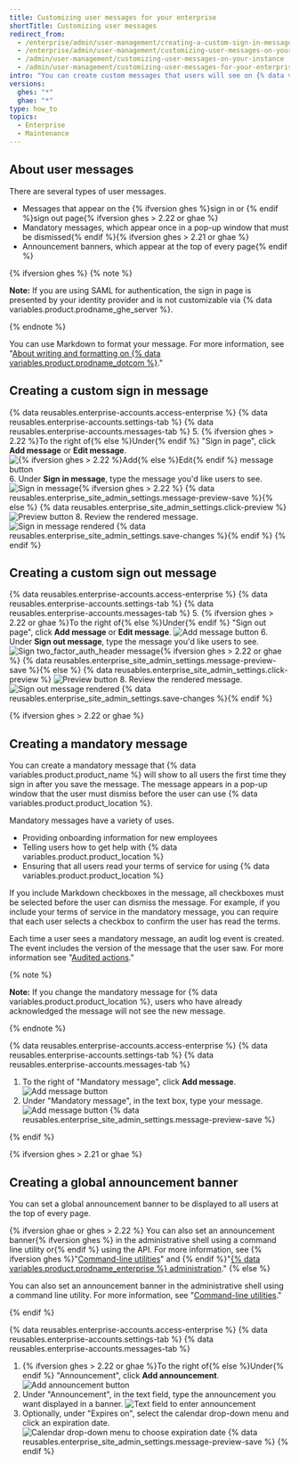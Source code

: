 ```yaml
---
title: Customizing user messages for your enterprise
shortTitle: Customizing user messages
redirect_from:
  - /enterprise/admin/user-management/creating-a-custom-sign-in-message/
  - /enterprise/admin/user-management/customizing-user-messages-on-your-instance
  - /admin/user-management/customizing-user-messages-on-your-instance
  - /admin/user-management/customizing-user-messages-for-your-enterprise
intro: "You can create custom messages that users will see on {% data variables.product.product_location %}."
versions:
  ghes: "*"
  ghae: "*"
type: how_to
topics:
  - Enterprise
  - Maintenance
---
```


## About user messages

There are several types of user messages.

- Messages that appear on the {% ifversion ghes %}sign in or {% endif %}sign out page{% ifversion ghes > 2.22 or ghae %}
- Mandatory messages, which appear once in a pop-up window that must be dismissed{% endif %}{% ifversion ghes > 2.21 or ghae %}
- Announcement banners, which appear at the top of every page{% endif %}

{% ifversion ghes %}
{% note %}

**Note:** If you are using SAML for authentication, the sign in page is presented by your identity provider and is not customizable via {% data variables.product.prodname_ghe_server %}.

{% endnote %}

You can use Markdown to format your message. For more information, see "[About writing and formatting on {% data variables.product.prodname_dotcom %}](/articles/about-writing-and-formatting-on-github/)."

## Creating a custom sign in message

{% data reusables.enterprise-accounts.access-enterprise %}
{% data reusables.enterprise-accounts.settings-tab %}
{% data reusables.enterprise-accounts.messages-tab %} 5. {% ifversion ghes > 2.22 %}To the right of{% else %}Under{% endif %} "Sign in page", click **Add message** or **Edit message**.
![{% ifversion ghes > 2.22 %}Add{% else %}Edit{% endif %} message button](/assets/images/enterprise/site-admin-settings/edit-message.png) 6. Under **Sign in message**, type the message you'd like users to see.
![Sign in message](/assets/images/enterprise/site-admin-settings/sign-in-message.png){% ifversion ghes > 2.22 %}
{% data reusables.enterprise_site_admin_settings.message-preview-save %}{% else %}
{% data reusables.enterprise_site_admin_settings.click-preview %}
![Preview button](/assets/images/enterprise/site-admin-settings/sign-in-message-preview-button.png) 8. Review the rendered message.
![Sign in message rendered](/assets/images/enterprise/site-admin-settings/sign-in-message-rendered.png)
{% data reusables.enterprise_site_admin_settings.save-changes %}{% endif %}
{% endif %}

## Creating a custom sign out message

{% data reusables.enterprise-accounts.access-enterprise %}
{% data reusables.enterprise-accounts.settings-tab %}
{% data reusables.enterprise-accounts.messages-tab %} 5. {% ifversion ghes > 2.22 or ghae %}To the right of{% else %}Under{% endif %} "Sign out page", click **Add message** or **Edit message**.
![Add message button](/assets/images/enterprise/site-admin-settings/sign-out-add-message-button.png) 6. Under **Sign out message**, type the message you'd like users to see.
![Sign two_factor_auth_header message](/assets/images/enterprise/site-admin-settings/sign-out-message.png){% ifversion ghes > 2.22 or ghae %}
{% data reusables.enterprise_site_admin_settings.message-preview-save %}{% else %}
{% data reusables.enterprise_site_admin_settings.click-preview %}
![Preview button](/assets/images/enterprise/site-admin-settings/sign-out-message-preview-button.png) 8. Review the rendered message.
![Sign out message rendered](/assets/images/enterprise/site-admin-settings/sign-out-message-rendered.png)
{% data reusables.enterprise_site_admin_settings.save-changes %}{% endif %}

{% ifversion ghes > 2.22 or ghae %}

## Creating a mandatory message

You can create a mandatory message that {% data variables.product.product_name %} will show to all users the first time they sign in after you save the message. The message appears in a pop-up window that the user must dismiss before the user can use {% data variables.product.product_location %}.

Mandatory messages have a variety of uses.

- Providing onboarding information for new employees
- Telling users how to get help with {% data variables.product.product_location %}
- Ensuring that all users read your terms of service for using {% data variables.product.product_location %}

If you include Markdown checkboxes in the message, all checkboxes must be selected before the user can dismiss the message. For example, if you include your terms of service in the mandatory message, you can require that each user selects a checkbox to confirm the user has read the terms.

Each time a user sees a mandatory message, an audit log event is created. The event includes the version of the message that the user saw. For more information see "[Audited actions](/admin/user-management/audited-actions)."

{% note %}

**Note:** If you change the mandatory message for {% data variables.product.product_location %}, users who have already acknowledged the message will not see the new message.

{% endnote %}

{% data reusables.enterprise-accounts.access-enterprise %}
{% data reusables.enterprise-accounts.settings-tab %}
{% data reusables.enterprise-accounts.messages-tab %}

1. To the right of "Mandatory message", click **Add message**.
   ![Add message button](/assets/images/enterprise/site-admin-settings/add-mandatory-message-button.png)
1. Under "Mandatory message", in the text box, type your message.
   ![Add message button](/assets/images/enterprise/site-admin-settings/mandatory-message-text-box.png)
   {% data reusables.enterprise_site_admin_settings.message-preview-save %}

{% endif %}

{% ifversion ghes > 2.21 or ghae %}

## Creating a global announcement banner

You can set a global announcement banner to be displayed to all users at the top of every page.

{% ifversion ghae or ghes > 2.22 %}
You can also set an announcement banner{% ifversion ghes %} in the administrative shell using a command line utility or{% endif %} using the API. For more information, see {% ifversion ghes %}"[Command-line utilities](/enterprise/admin/configuration/command-line-utilities#ghe-announce)" and {% endif %}"[{% data variables.product.prodname_enterprise %} administration](/rest/reference/enterprise-admin#announcements)."
{% else %}

You can also set an announcement banner in the administrative shell using a command line utility. For more information, see "[Command-line utilities](/enterprise/admin/configuration/command-line-utilities#ghe-announce)."

{% endif %}

{% data reusables.enterprise-accounts.access-enterprise %}
{% data reusables.enterprise-accounts.settings-tab %}
{% data reusables.enterprise-accounts.messages-tab %}

1. {% ifversion ghes > 2.22 or ghae %}To the right of{% else %}Under{% endif %} "Announcement", click **Add announcement**.
   ![Add announcement button](/assets/images/enterprise/site-admin-settings/add-announcement-button.png)
1. Under "Announcement", in the text field, type the announcement you want displayed in a banner.
   ![Text field to enter announcement](/assets/images/enterprise/site-admin-settings/announcement-text-field.png)
1. Optionally, under "Expires on", select the calendar drop-down menu and click an expiration date.
   ![Calendar drop-down menu to choose expiration date](/assets/images/enterprise/site-admin-settings/expiration-drop-down.png)
   {% data reusables.enterprise_site_admin_settings.message-preview-save %}
   {% endif %}
